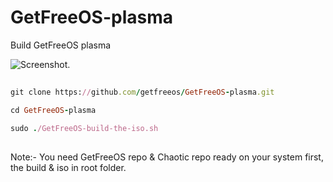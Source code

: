 # GetFreeOS-plasma
Build GetFreeOS plasma

![Screenshot.](https://getfreeos.com/wp-content/uploads/2023/04/Screenshot-1024x576.png)

##
```ruby
git clone https://github.com/getfreeos/GetFreeOS-plasma.git

cd GetFreeOS-plasma

sudo ./GetFreeOS-build-the-iso.sh
```
##

Note:- You need GetFreeOS repo & Chaotic repo ready on your system first, the build & iso in root folder.
